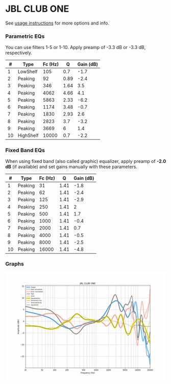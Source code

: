 # JBL CLUB ONE
See [usage instructions](https://github.com/jaakkopasanen/AutoEq#usage) for more options and info.

### Parametric EQs
You can use filters 1-5 or 1-10. Apply preamp of -3.3 dB or -3.3 dB, respectively.

|   # | Type      |   Fc (Hz) |    Q |   Gain (dB) |
|-----|-----------|-----------|------|-------------|
|   1 | LowShelf  |       105 | 0.7  |        -1.7 |
|   2 | Peaking   |        92 | 0.89 |        -2.4 |
|   3 | Peaking   |       346 | 1.64 |         3.5 |
|   4 | Peaking   |      4062 | 4.66 |         4.1 |
|   5 | Peaking   |      5863 | 2.33 |        -6.2 |
|   6 | Peaking   |      1174 | 3.48 |        -0.7 |
|   7 | Peaking   |      1830 | 2.93 |         2.6 |
|   8 | Peaking   |      2823 | 3.7  |        -3.2 |
|   9 | Peaking   |      3669 | 6    |         1.4 |
|  10 | HighShelf |     10000 | 0.7  |        -2.2 |

### Fixed Band EQs
When using fixed band (also called graphic) equalizer, apply preamp of **-2.0 dB** (if available) and set gains manually with these parameters.

|   # | Type    |   Fc (Hz) |    Q |   Gain (dB) |
|-----|---------|-----------|------|-------------|
|   1 | Peaking |        31 | 1.41 |        -1.8 |
|   2 | Peaking |        62 | 1.41 |        -2.4 |
|   3 | Peaking |       125 | 1.41 |        -2.9 |
|   4 | Peaking |       250 | 1.41 |         2   |
|   5 | Peaking |       500 | 1.41 |         1.7 |
|   6 | Peaking |      1000 | 1.41 |        -0.4 |
|   7 | Peaking |      2000 | 1.41 |         0.7 |
|   8 | Peaking |      4000 | 1.41 |        -0.5 |
|   9 | Peaking |      8000 | 1.41 |        -2.5 |
|  10 | Peaking |     16000 | 1.41 |        -4.8 |

### Graphs
![](./JBL%20CLUB%20ONE.png)
